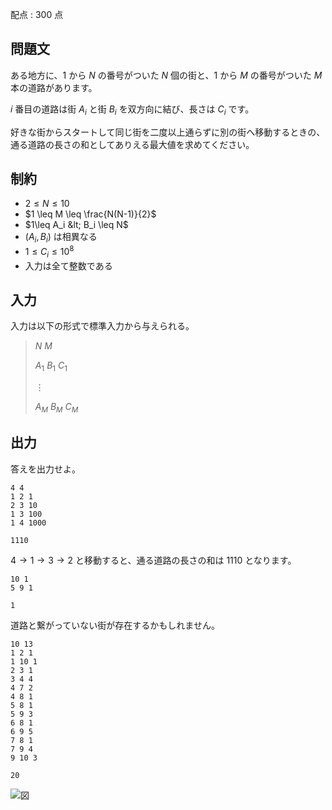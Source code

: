 配点 : $300$ 点

## 問題文

ある地方に、$1$ から $N$ の番号がついた $N$ 個の街と、$1$ から $M$ の番号がついた $M$ 本の道路があります。

$i$ 番目の道路は街 $A_i$ と街 $B_i$ を双方向に結び、長さは $C_i$ です。

好きな街からスタートして同じ街を二度以上通らずに別の街へ移動するときの、通る道路の長さの和としてありえる最大値を求めてください。

## 制約

- $2 \leq N \leq 10$
- $1 \leq M \leq \frac{N(N-1)}{2}$
- $1\leq A_i &lt; B_i \leq N$
- $(A_i,B_i)$ は相異なる
- $1\leq C_i \leq 10^8$
- 入力は全て整数である

## 入力

入力は以下の形式で標準入力から与えられる。

> $N$ $M$
> 
> $A_1$ $B_1$ $C_1$
> 
> $\vdots$
> 
> $A_M$ $B_M$ $C_M$

## 出力

答えを出力せよ。  

```input1
4 4
1 2 1
2 3 10
1 3 100
1 4 1000
```

```output1
1110
```

$4\to 1\to 3\to 2$ と移動すると、通る道路の長さの和は $1110$ となります。

```input2
10 1
5 9 1
```

```output2
1
```

道路と繋がっていない街が存在するかもしれません。

```input3
10 13
1 2 1
1 10 1
2 3 1
3 4 4
4 7 2
4 8 1
5 8 1
5 9 3
6 8 1
6 9 5
7 8 1
7 9 4
9 10 3
```

```output3
20
```

![図](https://img.atcoder.jp/abc317/06ac62d13dd1c4b2b469a524a60eb093.png)